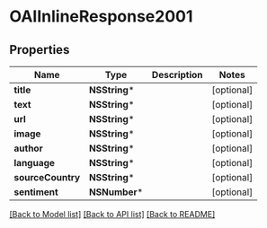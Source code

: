 # OAIInlineResponse2001

## Properties
Name | Type | Description | Notes
------------ | ------------- | ------------- | -------------
**title** | **NSString*** |  | [optional] 
**text** | **NSString*** |  | [optional] 
**url** | **NSString*** |  | [optional] 
**image** | **NSString*** |  | [optional] 
**author** | **NSString*** |  | [optional] 
**language** | **NSString*** |  | [optional] 
**sourceCountry** | **NSString*** |  | [optional] 
**sentiment** | **NSNumber*** |  | [optional] 

[[Back to Model list]](../README.md#documentation-for-models) [[Back to API list]](../README.md#documentation-for-api-endpoints) [[Back to README]](../README.md)


